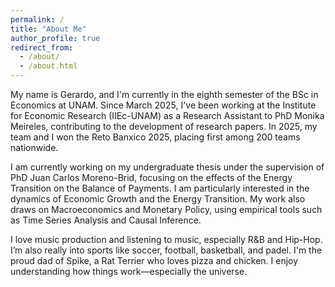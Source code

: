 ```yaml
---
permalink: /
title: "About Me"
author_profile: true
redirect_from: 
  - /about/
  - /about.html
---
```


My name is Gerardo, and I'm currently in the eighth semester of the BSc in Economics at UNAM. Since March 2025, I've been working at the Institute for Economic Research (IIEc-UNAM) as a Research Assistant to PhD Monika Meireles, contributing to the development of research papers. In 2025, my team and I won the Reto Banxico 2025, placing first among 200 teams nationwide.

I am currently working on my undergraduate thesis under the supervision of PhD Juan Carlos Moreno-Brid, focusing on the effects of the Energy Transition on the Balance of Payments. I am particularly interested in the dynamics of Economic Growth and the Energy Transition. My work also draws on Macroeconomics and Monetary Policy, using empirical tools such as Time Series Analysis and Causal Inference.

I love music production and listening to music, especially R&B and Hip-Hop. I’m also really into sports like soccer, football, basketball, and padel. I'm the proud dad of Spike, a Rat Terrier who loves pizza and chicken. I enjoy understanding how things work—especially the universe.